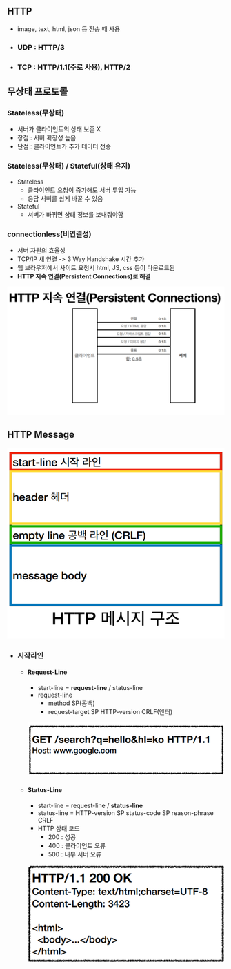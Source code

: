 ## HTTP
- image, text, html, json 등 전송 때 사용
- ### UDP : HTTP/3
- ### TCP : **HTTP/1.1**(주로 사용), HTTP/2
## 무상태 프로토콜 
### Stateless(무상태)
- 서버가 클라이언트의 상태 보존 X
- 장점 : 서버 확장성 높음
- 단점 : 클라이언트가 추가 데이터 전송
### Stateless(무상태) / Stateful(상태 유지)
- Stateless
  - 클라이언트 요청이 증가해도 서버 투입 가능
  - 응답 서버를 쉽게 바꿀 수 있음
- Stateful
  - 서버가 바뀌면 상태 정보를 보내줘야함
### connectionless(비연결성)
- 서버 자원의 효율성
- TCP/IP 새 연결 -> 3 Way Handshake 시간 추가
- 웹 브라우저에서 사이트 요청시 html, JS, css 등이 다운로드됨
- **HTTP 지속 연결(Persistent Connections)로 해결**

![PersistentConnections](Img/PersistentConnections.png)
## HTTP Message
![HTTPMessage](Img/HTTPMessage.png)
- ### 시작라인
  - #### Request-Line
    - start-line = **request-line** / status-line
    - request-line 
      - method SP(공백)
      - request-target SP HTTP-version CRLF(엔터)

    ![StartLineRequestLine](Img/HTTPStartLine.png)

  - #### Status-Line
    - start-line = request-line / **status-line**
    - status-line = HTTP-version SP status-code SP reason-phrase CRLF
    - HTTP 상태 코드
      - 200 : 성공
      - 400 : 클라이언트 오류
      - 500 : 내부 서버 오류

    ![StartLineStatusLine](Img/StartLineStatusLine.png)